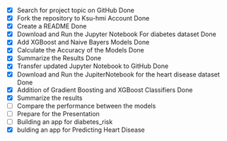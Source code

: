  - [X] Search for project topic on GitHub  Done
 - [X] Fork the repository to Ksu-hmi Account  Done
 - [X] Create a README   Done
 - [X] Download and Run the Jupyter Notebook For diabetes dataset Done
 - [X] Add XGBoost and Naive Bayers Models Done
 - [X] Calculate the Accuracy of the Models Done
 - [X] Summarize the Results  Done
 - [X] Transfer updated Jupyter Notebook to GitHub Done
 - [X] Download and Run the JupiterNotebook for the heart disease dataset Done
 - [X]  Addition of Gradient Boosting and XGBoost Classifiers  Done
 - [X]  Summarize the results
 - [ ]  Compare the performance between the models
 - [ ] Prepare for the Presentation
 - [ ] Building an app for diabetes_risk
 - [X] bulding an app for Predicting Heart Disease
